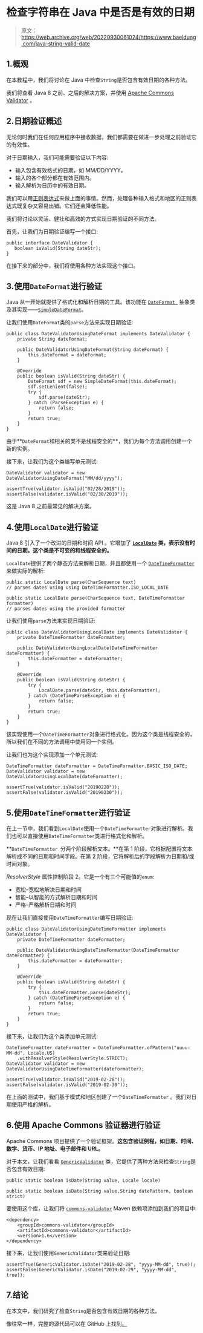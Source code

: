 # 检查字符串在 Java 中是否是有效的日期

> 原文：<https://web.archive.org/web/20220930061024/https://www.baeldung.com/java-string-valid-date>

## 1.概观

在本教程中，我们将讨论在 Java 中检查`String`是否包含有效日期的各种方法。

我们将查看 Java 8 之前、之后的解决方案，并使用 [Apache Commons Validator](https://web.archive.org/web/20221206093158/https://commons.apache.org/proper/commons-validator/) 。

## 2.日期验证概述

无论何时我们在任何应用程序中接收数据，我们都需要在做进一步处理之前验证它的有效性。

对于日期输入，我们可能需要验证以下内容:

*   输入包含有效格式的日期，如 MM/DD/YYYY。
*   输入的各个部分都在有效范围内。
*   输入解析为日历中的有效日期。

我们可以用[正则表达式](/web/20221206093158/https://www.baeldung.com/java-date-regular-expressions)来做上面的事情。然而，处理各种输入格式和地区的正则表达式既复杂又容易出错。它们还会降低性能。

我们将讨论以灵活、健壮和高效的方式实现日期验证的不同方法。

首先，让我们为日期验证编写一个接口:

```
public interface DateValidator {
   boolean isValid(String dateStr);
}
```

在接下来的部分中，我们将使用各种方法实现这个接口。

## 3.使用`DateFormat`进行验证

Java 从一开始就提供了格式化和解析日期的工具。该功能在 [`DateFormat `](https://web.archive.org/web/20221206093158/https://docs.oracle.com/en/java/javase/11/docs/api/java.base/java/text/DateFormat.html) 抽象类及其实现——[`SimpleDateFormat`](/web/20221206093158/https://www.baeldung.com/java-simple-date-format)。

让我们使用`DateFormat`类的`parse`方法来实现日期验证:

```
public class DateValidatorUsingDateFormat implements DateValidator {
    private String dateFormat;

    public DateValidatorUsingDateFormat(String dateFormat) {
        this.dateFormat = dateFormat;
    }

    @Override
    public boolean isValid(String dateStr) {
        DateFormat sdf = new SimpleDateFormat(this.dateFormat);
        sdf.setLenient(false);
        try {
            sdf.parse(dateStr);
        } catch (ParseException e) {
            return false;
        }
        return true;
    }
}
```

由于**`DateFormat`和相关的类不是线程安全的**，我们为每个方法调用创建一个新的实例。

接下来，让我们为这个类编写单元测试:

```
DateValidator validator = new DateValidatorUsingDateFormat("MM/dd/yyyy");

assertTrue(validator.isValid("02/28/2019"));        
assertFalse(validator.isValid("02/30/2019"));
```

这是 Java 8 之前最常见的解决方案。

## 4.使用`LocalDate`进行验证

Java 8 引入了一个改进的日期和时间 API 。它增加了 **[`LocalDate`](https://web.archive.org/web/20221206093158/https://docs.oracle.com/en/java/javase/11/docs/api/java.base/java/time/LocalDate.html) 类，表示没有时间的日期。这个类是不可变的和线程安全的。**

`LocalDate`提供了两个静态方法来解析日期，并且都使用一个 [`DateTimeFormatter`](/web/20221206093158/https://www.baeldung.com/java-datetimeformatter) 来做实际的解析:

```
public static LocalDate parse​(CharSequence text)
// parses dates using using DateTimeFormatter.ISO_LOCAL_DATE

public static LocalDate parse​(CharSequence text, DateTimeFormatter formatter)
// parses dates using the provided formatter
```

让我们使用`parse`方法来实现日期验证:

```
public class DateValidatorUsingLocalDate implements DateValidator {
    private DateTimeFormatter dateFormatter;

    public DateValidatorUsingLocalDate(DateTimeFormatter dateFormatter) {
        this.dateFormatter = dateFormatter;
    }

    @Override
    public boolean isValid(String dateStr) {
        try {
            LocalDate.parse(dateStr, this.dateFormatter);
        } catch (DateTimeParseException e) {
            return false;
        }
        return true;
    }
}
```

该实现使用一个`DateTimeFormatter`对象进行格式化。因为这个类是线程安全的，所以我们在不同的方法调用中使用同一个实例。

让我们也为这个实现添加一个单元测试:

```
DateTimeFormatter dateFormatter = DateTimeFormatter.BASIC_ISO_DATE;
DateValidator validator = new DateValidatorUsingLocalDate(dateFormatter);

assertTrue(validator.isValid("20190228"));
assertFalse(validator.isValid("20190230"));
```

## 5.使用`DateTimeFormatter`进行验证

在上一节中，我们看到`LocalDate`使用一个`DateTimeFormatter`对象进行解析。我们也可以直接使用`DateTimeFormatter`类进行格式化和解析。

**`DateTimeFormatter `分两个阶段解析文本。**在第 1 阶段，它根据配置将文本解析成不同的日期和时间字段。在第 2 阶段，它将解析后的字段解析为日期和/或时间对象。

*ResolverStyle* 属性控制阶段 2。它是一个有三个可能值的`enum`:

*   宽松–宽松地解决日期和时间
*   智能–以智能的方式解析日期和时间
*   严格–严格解析日期和时间

现在让我们直接使用`DateTimeFormatter`编写日期验证:

```
public class DateValidatorUsingDateTimeFormatter implements DateValidator {
    private DateTimeFormatter dateFormatter;

    public DateValidatorUsingDateTimeFormatter(DateTimeFormatter dateFormatter) {
        this.dateFormatter = dateFormatter;
    }

    @Override
    public boolean isValid(String dateStr) {
        try {
            this.dateFormatter.parse(dateStr);
        } catch (DateTimeParseException e) {
            return false;
        }
        return true;
    }
}
```

接下来，让我们为这个类添加单元测试:

```
DateTimeFormatter dateFormatter = DateTimeFormatter.ofPattern("uuuu-MM-dd", Locale.US)
    .withResolverStyle(ResolverStyle.STRICT);
DateValidator validator = new DateValidatorUsingDateTimeFormatter(dateFormatter);

assertTrue(validator.isValid("2019-02-28"));
assertFalse(validator.isValid("2019-02-30"));
```

在上面的测试中，我们基于模式和地区创建了一个`DateTimeFormatter` 。我们对日期使用严格的解析。

## 6.使用 Apache Commons 验证器进行验证

Apache Commons 项目提供了一个验证框架。**这包含验证例程，如日期、时间、数字、货币、IP 地址、电子邮件和 URL。**

对于本文，让我们看看 [`GenericValidator`](https://web.archive.org/web/20221206093158/https://commons.apache.org/proper/commons-validator/apidocs/org/apache/commons/validator/GenericValidator.html) 类，它提供了两种方法来检查`String`是否包含有效日期:

```
public static boolean isDate(String value, Locale locale)

public static boolean isDate(String value,String datePattern, boolean strict)
```

要使用这个库，让我们将 [`commons-validator`](https://web.archive.org/web/20221206093158/https://search.maven.org/search?q=g:commons-validator%20AND%20a:commons-validator) Maven 依赖项添加到我们的项目中:

```
<dependency>
    <groupId>commons-validator</groupId>
    <artifactId>commons-validator</artifactId>
    <version>1.6</version>
</dependency>
```

接下来，让我们使用`GenericValidator`类来验证日期:

```
assertTrue(GenericValidator.isDate("2019-02-28", "yyyy-MM-dd", true));
assertFalse(GenericValidator.isDate("2019-02-29", "yyyy-MM-dd", true));
```

## 7.结论

在本文中，我们研究了检查`String`是否包含有效日期的各种方法。

像往常一样，完整的源代码可以在 GitHub 上找到[。](https://web.archive.org/web/20221206093158/https://github.com/eugenp/tutorials/tree/master/core-java-modules/core-java-datetime-string)